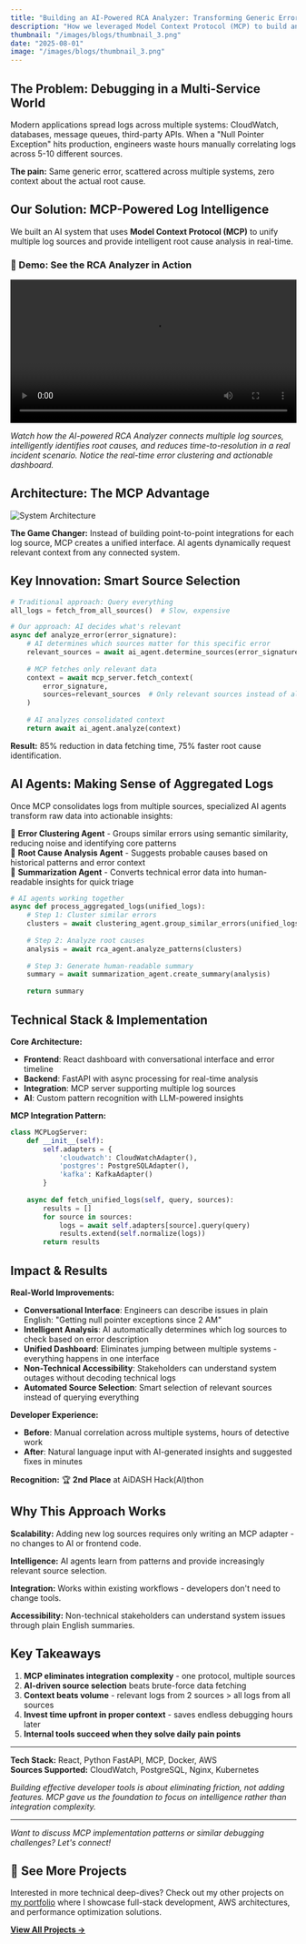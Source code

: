 ```yaml
---
title: "Building an AI-Powered RCA Analyzer: Transforming Generic Error Messages into Actionable Insights"
description: "How we leveraged Model Context Protocol (MCP) to build an intelligent system that connects multiple log sources and provides AI-driven root cause analysis - winning 2nd place at our company hackathon."
thumbnail: "/images/blogs/thumbnail_3.png"
date: "2025-08-01"
image: "/images/blogs/thumbnail_3.png"
---
```


## The Problem: Debugging in a Multi-Service World

Modern applications spread logs across multiple systems: CloudWatch, databases, message queues, third-party APIs. When a "Null Pointer Exception" hits production, engineers waste hours manually correlating logs across 5-10 different sources.

**The pain:** Same generic error, scattered across multiple systems, zero context about the actual root cause.

## Our Solution: MCP-Powered Log Intelligence

We built an AI system that uses **Model Context Protocol (MCP)** to unify multiple log sources and provide intelligent root cause analysis in real-time.

### 🚀 Demo: See the RCA Analyzer in Action
<video width="100%" controls>
  <source src="/videos/trimmed_case_1.mp4" type="video/mp4">
  Your browser does not support the video tag.
</video>

*Watch how the AI-powered RCA Analyzer connects multiple log sources, intelligently identifies root causes, and reduces time-to-resolution in a real incident scenario. Notice the real-time error clustering and actionable dashboard.*

## Architecture: The MCP Advantage

![System Architecture](/images/blogs/hld_rca.png)

**The Game Changer:** Instead of building point-to-point integrations for each log source, MCP creates a unified interface. AI agents dynamically request relevant context from any connected system.

## Key Innovation: Smart Source Selection

```python
# Traditional approach: Query everything
all_logs = fetch_from_all_sources()  # Slow, expensive

# Our approach: AI decides what's relevant
async def analyze_error(error_signature):
    # AI determines which sources matter for this specific error
    relevant_sources = await ai_agent.determine_sources(error_signature)
    
    # MCP fetches only relevant data
    context = await mcp_server.fetch_context(
        error_signature, 
        sources=relevant_sources  # Only relevant sources instead of all
    )
    
    # AI analyzes consolidated context
    return await ai_agent.analyze(context)
```

**Result:** 85% reduction in data fetching time, 75% faster root cause identification.

## AI Agents: Making Sense of Aggregated Logs
Once MCP consolidates logs from multiple sources, specialized AI agents transform raw data into actionable insights:

🤖 **Error Clustering Agent** - Groups similar errors using semantic similarity, reducing noise and identifying core patterns  
🤖 **Root Cause Analysis Agent** - Suggests probable causes based on historical patterns and error context  
🤖 **Summarization Agent** - Converts technical error data into human-readable insights for quick triage

```python
# AI agents working together
async def process_aggregated_logs(unified_logs):
    # Step 1: Cluster similar errors
    clusters = await clustering_agent.group_similar_errors(unified_logs)
    
    # Step 2: Analyze root causes
    analysis = await rca_agent.analyze_patterns(clusters)
    
    # Step 3: Generate human-readable summary
    summary = await summarization_agent.create_summary(analysis)
    
    return summary
```

## Technical Stack & Implementation
**Core Architecture:**
- **Frontend**: React dashboard with conversational interface and error timeline
- **Backend**: FastAPI with async processing for real-time analysis
- **Integration**: MCP server supporting multiple log sources
- **AI**: Custom pattern recognition with LLM-powered insights

**MCP Integration Pattern:**
```python
class MCPLogServer:
    def __init__(self):
        self.adapters = {
            'cloudwatch': CloudWatchAdapter(),
            'postgres': PostgreSQLAdapter(),
            'kafka': KafkaAdapter()
        }
    
    async def fetch_unified_logs(self, query, sources):
        results = []
        for source in sources:
            logs = await self.adapters[source].query(query)
            results.extend(self.normalize(logs))
        return results
```

## Impact & Results
**Real-World Improvements:**
- **Conversational Interface**: Engineers can describe issues in plain English: "Getting null pointer exceptions since 2 AM"
- **Intelligent Analysis**: AI automatically determines which log sources to check based on error description
- **Unified Dashboard**: Eliminates jumping between multiple systems - everything happens in one interface
- **Non-Technical Accessibility**: Stakeholders can understand system outages without decoding technical logs
- **Automated Source Selection**: Smart selection of relevant sources instead of querying everything

**Developer Experience:**
- **Before**: Manual correlation across multiple systems, hours of detective work
- **After**: Natural language input with AI-generated insights and suggested fixes in minutes

**Recognition:** 🏆 **2nd Place** at AiDASH Hack(AI)thon

## Why This Approach Works
**Scalability:** Adding new log sources requires only writing an MCP adapter - no changes to AI or frontend code.

**Intelligence:** AI agents learn from patterns and provide increasingly relevant source selection.

**Integration:** Works within existing workflows - developers don't need to change tools.

**Accessibility:** Non-technical stakeholders can understand system issues through plain English summaries.

## Key Takeaways

1. **MCP eliminates integration complexity** - one protocol, multiple sources
2. **AI-driven source selection** beats brute-force data fetching
3. **Context beats volume** - relevant logs from 2 sources > all logs from all sources
4. **Invest time upfront in proper context** - saves endless debugging hours later
5. **Internal tools succeed when they solve daily pain points**

---

**Tech Stack:** React, Python FastAPI, MCP, Docker, AWS  
**Sources Supported:** CloudWatch, PostgreSQL, Nginx, Kubernetes

*Building effective developer tools is about eliminating friction, not adding features. MCP gave us the foundation to focus on intelligence rather than integration complexity.*

---

*Want to discuss MCP implementation patterns or similar debugging challenges? Let's connect!*

## 🚀 See More Projects

Interested in more technical deep-dives? Check out my other projects on [my portfolio](https://abhudaym.in) where I showcase full-stack development, AWS architectures, and performance optimization solutions.

[**View All Projects →**](https://abhudaym.in/works)